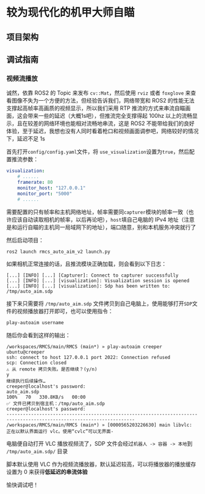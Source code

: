 # 较为现代化的机甲大师自瞄

## 项目架构

## 调试指南

### 视频流播放

诚然，依靠 ROS2 的 Topic 来发布 `cv::Mat`，然后使用 `rviz` 或者 `foxglove` 来查看图像不失为一个方便的方法，但经验告诉我们，网络带宽和 ROS2 的性能无法支撑起高帧率高画质的视频显示，所以我们采用 RTP 推流的方式来串流自瞄画面，这会带来一些的延迟（大概1s吧），但推流完全支撑得起 100hz 以上的流畅显示，且在较差的网络环境也能相对流畅地串流，这是 ROS2 不能带给我们的良好体验，至于延迟，我想也没有人同时看着枪口和视频画面调参吧，网络较好的情况下，延迟不足 1s

首先打开`config/config.yaml`文件，将 `use_visualization`设置为`true`，然后配置推流参数：

```yaml
visualization:
    # ......
    framerate: 80
    monitor_host: "127.0.0.1"
    monitor_port: "5000"
    # ......
```

需要配置的只有帧率和主机网络地址，帧率需要同`capturer`模块的帧率一致（也许应该自动读取相机的帧率，以后再论吧），`host`填自己电脑的 IPv4 地址（注意是和运行自瞄的主机同一局域网下的地址），端口随意，别和本机服务冲突就行了

然后启动项目：

```sh
ros2 launch rmcs_auto_aim_v2 launch.py
```

如果相机正常连接的话，且推流模块正确加载，则会看到以下日志：

```
[...] [INFO] [...] [Capturer]: Connect to capturer successfully
[...] [INFO] [...] [visualization]: Visualization session is opened
[...] [INFO] [...] [visualization]: Sdp has been written to: /tmp/auto_aim.sdp
```

接下来只需要将 `/tmp/auto_aim.sdp` 文件拷贝到自己电脑上，使用能够打开`SDP`文件的视频播放器打开即可，也可以使用指令：

```sh
play-autoaim username
```

随后你会看到这样的输出：

```
/workspaces/RMCS/main/RMCS (main*) » play-autoaim creeper                                             ubuntu@creeper
ssh: connect to host 127.0.0.1 port 2022: Connection refused
scp: Connection closed
⚠️ 从 remote 拷贝失败。是否继续？(y/n)
y
继续执行后续操作…
creeper@localhost's password: 
auto_aim.sdp                                                                       100%   70   330.8KB/s   00:00    
✅ 文件已拷贝到宿主机：/tmp/auto_aim.sdp
creeper@localhost's password: 
---------------------------------------------------------------------------------------------------------------------
/workspaces/RMCS/main/RMCS (main*) » [0000565203226630] main libvlc: 正在以默认界面运行 vlc。使用“cvlc”可以无界面-
```

电脑便自动打开 VLC 播放视频流了，SDP 文件会经过`机器人 -> 容器 -> 本地`到 `/tmp/auto_aim.sdp/` 目录

脚本默认使用 VLC 作为视频流播放器，默认延迟较高，可以将播放器的播放缓存设置为 0 来获得**低延迟的串流体验**

愉快调试吧！